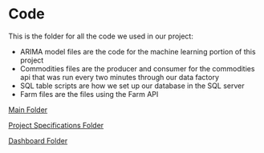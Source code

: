 # Code

This is the folder for all the code we used in our project:
 - ARIMA model files are the code for the machine learning portion of this project
 - Commodities files are the producer and consumer for the commodities api that was run every two minutes through our data factory 
 - SQL table scripts are how we set up our database in the SQL server
 - Farm files are the files using the Farm API


[Main Folder](https://github.com/stuckerdev10/capstone-project-gold-standard)

[Project Specifications Folder](https://github.com/stuckerdev10/capstone-project-gold-standard/tree/main/Project%20Specifications)

[Dashboard Folder](https://github.com/stuckerdev10/capstone-project-gold-standard/tree/main/dashboard)
